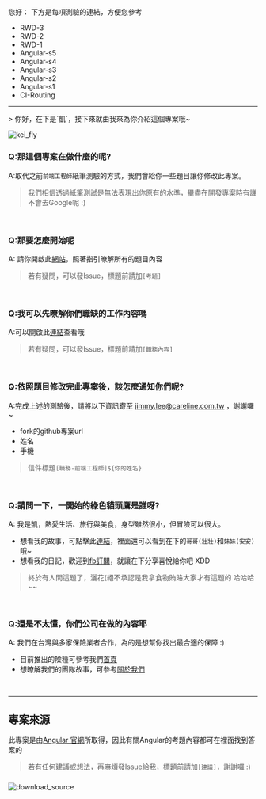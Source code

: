 ##
您好：
下方是每項測驗的連結，方便您參考
<ul>
<li><a src="https://github.com/chao510/NewStart/commit/68e7887b49d795315bd109e78aba996ad77e37ca">RWD-3 </a></li>
<li><a src="https://github.com/chao510/NewStart/commit/6a2a43dac92b9bc3f5670195f76d079e20a4da74">RWD-2 <a/></li>
<li><a src="https://github.com/chao510/NewStart/commit/e89771b17f24327b1563631bbb41e79f90b641bb">RWD-1 </a></li>
<li><a src="https://github.com/chao510/NewStart/commit/23ace4fbba90448950d13133c134b9a7394395f8">Angular-s5</a></li>
<li><a src="https://github.com/chao510/NewStart/commit/d757b41441494d7a5c6ecb1344e3684d7e35d7f5">Angular-s4</a></li>
<li><a src="https://github.com/chao510/NewStart/commit/9326f847ea1d842086884799b4ba7e4f8030c5b8">Angular-s3</a></li>
<li><a src="https://github.com/chao510/NewStart/commit/2cb4fd28d4780bf8a91c8d36308b5bee711df62c">Angular-s2</a></li>
<li><a src="https://github.com/chao510/NewStart/commit/5bfabced47752552751bb7eb34df93a6a31b7120">Angular-s1</a></li>
<li><a src="https://github.com/chao510/NewStart/commit/bcdcbd271542f520a2073efdf9b1435c466b181a">CI-Routing</a></li>
</ul>

<hr/>>
你好，在下是`凱`，接下來就由我來為你介紹這個專案哦~

![kei_fly](/assets/imgaes/kei_fly.png)

### Q:那這個專案在做什麼的呢?

A:取代之前`前端工程師`紙筆測驗的方式，我們會給你一些題目讓你修改此專案。

> 我們相信透過紙筆測試是無法表現出你原有的水準，畢盡在開發專案時有誰不會去Google呢 :)

<br/>

### Q:那要怎麼開始呢

A: 請你開啟此[網站](https://careline-newstar.firebaseapp.com/)，照著指引暸解所有的題目內容

> 若有疑問，可以發Issue，標題前請加`[考題]`

<br/>

### Q:我可以先暸解你們職缺的工作內容嗎

A:可以開啟此[連結](https://www.104.com.tw/job/?jobno=5a0c4&jobsource=checkc)查看哦

> 若有疑問，可以發Issue，標題前請加`[職務內容]`

<br/>

### Q:依照題目修改完此專案後，該怎麼通知你們呢?

A:完成上述的測驗後，請將以下資訊寄至 jimmy.lee@careline.com.tw ，謝謝囉~
 - fork的github專案url
 - 姓名
 - 手機
 
 
 > 信件標題`[職務-前端工程師]${你的姓名}`
 
<br/>

### Q:請問一下，一開始的綠色貓頭鷹是誰呀?

A: 我是凱，熱愛生活、旅行與美食，身型雖然很小，但冒險可以很大。
 - 想看我的故事，可點擊此[連結](https://www.careline.com.tw/story)，裡面還可以看到在下的`哥哥(壯壯)`和`妹妹(安安)`哦~
 - 想看我的日記，歡迎到[fb訂閱](https://www.facebook.com/kaistraventure/)，就讓在下分享喜悅給你吧 XDD

> 終於有人問這題了，灑花(絕不承認是我拿食物賄賂大家才有這題的 哈哈哈~~

<br/>

### Q:還是不太懂，你們公司在做的內容耶

A: 我們在台灣與多家保險業者合作，為的是想幫你找出最合適的保障 :)
 - 目前推出的險種可參考我們[首頁](https://www.careline.com.tw/)
 - 想暸解我們的團隊故事，可參考[關於我們](https://www.careline.com.tw/aboutus/)
 
<br/>

---
## 專案來源
 此專案是由[Angular 官網](https://angular.io/tutorial)所取得，因此有關Angular的考題內容都可在裡面找到答案的
 
 > 若有任何建議或想法，再麻煩發Issue給我，標題前請加`[建議]`，謝謝囉 :)
### 

![download_source](/assets/imgaes/download_example.png)
